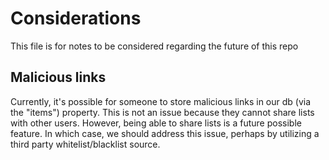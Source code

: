 # Considerations

This file is for notes to be considered regarding the future of this repo

## Malicious links

Currently, it's possible for someone to store malicious links in our db (via the "items") property. 
This is not an issue because they cannot share lists with other users. However, being able to share
lists is a future possible feature. In which case, we should address this issue, perhaps by utilizing a
third party whitelist/blacklist source. 